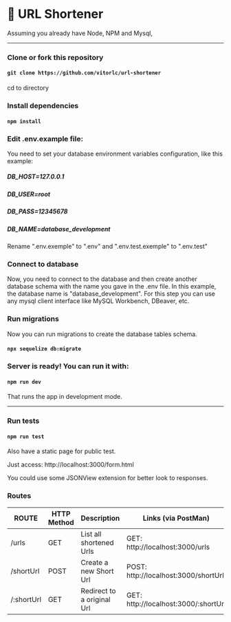 # :link: URL Shortener

Assuming you already have Node, NPM and Mysql,
***
### Clone or fork this repository

#### `git clone https://github.com/vitorlc/url-shortener`

 cd to directory

### Install dependencies

#### `npm install`

### Edit .env.example file:

You need to set your database environment variables configuration, like this example:

##### DB_HOST=127.0.0.1
##### DB_USER=root
##### DB_PASS=12345678
##### DB_NAME=database_development

Rename ".env.exemple" to ".env" and ".env.test.exemple" to ".env.test"

### Connect to database
 
Now, you need to connect to the database and then create another database schema with the name you gave in the .env file. In this example, the database name is "database_development". For this step you can use any mysql client interface like MySQL Workbench, DBeaver, etc.

### Run migrations

Now you can run migrations to create the database tables schema.

#### `npx sequelize db:migrate`

### Server is ready! You can run it with:

#### `npm run dev`

That runs the app in development mode.

***
### Run tests

#### `npm run test`

Also have a static page for public test.

Just access: http://localhost:3000/form.html

You could use some JSONView extension for better look to responses.



### Routes

ROUTE                      |     HTTP Method   |      Description              |      Links (via PostMan)                 
-------------------------  | ----------------- | ---------------------         | ---------------------------------------- 
/urls                      |       GET         | List all shortened Urls       | GET:    http://localhost:3000/urls      
/shortUrl                  |       POST        | Create a new Short Url        | POST:   http://localhost:3000/shortUrl
/:shortUrl                 |       GET         | Redirect to a original Url    | GET:    http://localhost:3000/:shortUrl
